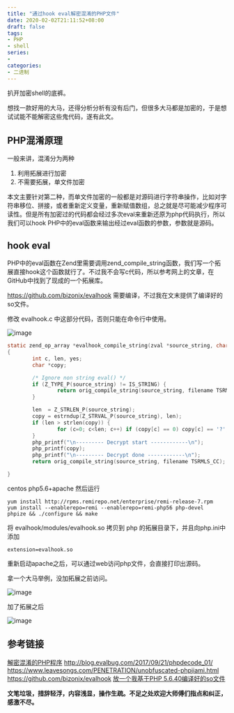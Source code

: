 ```yaml
---
title: "通过hook eval解密混淆的PHP文件"
date: 2020-02-02T21:11:52+08:00
draft: false
tags:
- PHP
- shell
series:
-
categories:
- 二进制
---
```


扒开加密shell的底裤。

<!--more-->

想找一款好用的大马，还得分析分析有没有后门，但很多大马都是加密的，于是想试试能不能解密这些鬼代码，遂有此文。

## PHP混淆原理
一般来讲，混淆分为两种
1. 利用拓展进行加密
2. 不需要拓展，单文件加密

本文主要针对第二种，而单文件加密的一般都是对源码进行字符串操作，比如对字符串移位、拼接，或者重新定义变量，重新赋值数组，总之就是尽可能减少程序可读性。但是所有加密过的代码都会经过多次eval来重新还原为php代码执行，所以我们可以hook PHP中的eval函数来输出经过eval函数的参数，参数就是源码。

## hook eval
PHP中的eval函数在Zend里需要调用zend_compile_string函数，我们写一个拓展直接hook这个函数就行了。不过我不会写c代码，所以参考网上的文章，在GitHub中找到了现成的一个拓展库。

https://github.com/bizonix/evalhook 需要编译，不过我在文末提供了编译好的so文件。

修改 evalhook.c 中这部分代码，否则只能在命令行中使用。

![image](https://y4er.com/img/uploads/20200202214739.png)

```c
static zend_op_array *evalhook_compile_string(zval *source_string, char *filename TSRMLS_DC)
{
        int c, len, yes;
        char *copy;

        /* Ignore non string eval() */
        if (Z_TYPE_P(source_string) != IS_STRING) {
                return orig_compile_string(source_string, filename TSRMLS_CC);
        }

        len  = Z_STRLEN_P(source_string);
        copy = estrndup(Z_STRVAL_P(source_string), len);
        if (len > strlen(copy)) {
                for (c=0; c<len; c++) if (copy[c] == 0) copy[c] == '?';
        }
        php_printf("\n--------- Decrypt start ------------\n");
        php_printf(copy);
        php_printf("\n--------- Decrypt done ------------\n");
        return orig_compile_string(source_string, filename TSRMLS_CC);

}
```
centos php5.6+apache 然后运行
```
yum install http://rpms.remirepo.net/enterprise/remi-release-7.rpm
yum install --enablerepo=remi --enablerepo=remi-php56 php-devel
phpize && ./configure && make
```
将 evalhook/modules/evalhook.so 拷贝到 php 的拓展目录下，并且向php.ini中添加

```
extension=evalhook.so
```

重新启动apache之后，可以通过web访问php文件，会直接打印出源码。

拿一个大马举例，没加拓展之前访问。

![image](https://y4er.com/img/uploads/20200202217147.png)

加了拓展之后

![image](https://y4er.com/img/uploads/20200202211173.png)

## 参考链接
[解密混淆的PHP程序](http://weaponx.site/2018/04/27/%E8%A7%A3%E5%AF%86%E6%B7%B7%E6%B7%86%E7%9A%84PHP%E7%A8%8B%E5%BA%8F/)
http://blog.evalbug.com/2017/09/21/phpdecode_01/
https://www.leavesongs.com/PENETRATION/unobfuscated-phpjiami.html
https://github.com/bizonix/evalhook
[放一个我基于PHP 5.6.40编译好的so文件](https://gitee.com/Y4er/static/raw/master/hook.so)

**文笔垃圾，措辞轻浮，内容浅显，操作生疏。不足之处欢迎大师傅们指点和纠正，感激不尽。**